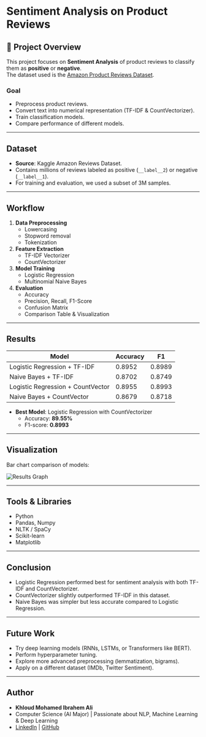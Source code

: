 # Sentiment Analysis on Product Reviews  

## 📌 Project Overview
This project focuses on **Sentiment Analysis** of product reviews to classify them as **positive** or **negative**.  
The dataset used is the [Amazon Product Reviews Dataset](https://www.kaggle.com/datasets/bittlingmayer/amazonreviews).  

### Goal
- Preprocess product reviews.  
- Convert text into numerical representation (TF-IDF & CountVectorizer).  
- Train classification models.  
- Compare performance of different models.  

---

## Dataset
- **Source**: Kaggle Amazon Reviews Dataset.  
- Contains millions of reviews labeled as positive (`__label__2`) or negative (`__label__1`).  
- For training and evaluation, we used a subset of 3M samples.  

---

##  Workflow
1. **Data Preprocessing**
   - Lowercasing
   - Stopword removal
   - Tokenization
2. **Feature Extraction**
   - TF-IDF Vectorizer
   - CountVectorizer
3. **Model Training**
   - Logistic Regression
   - Multinomial Naive Bayes
4. **Evaluation**
   - Accuracy
   - Precision, Recall, F1-Score
   - Confusion Matrix
   - Comparison Table & Visualization  

---

##  Results

| Model                | Accuracy |   F1   |
|----------------------|----------|--------|
| Logistic Regression + TF-IDF      | 0.8952   | 0.8989 |
| Naive Bayes + TF-IDF              | 0.8702   | 0.8749 |
| Logistic Regression + CountVector | 0.8955   | 0.8993 |
| Naive Bayes + CountVector         | 0.8679   | 0.8718 |

- **Best Model**: Logistic Regression with CountVectorizer  
  - Accuracy: **89.55%**
  - F1-score: **0.8993**

---

## Visualization
Bar chart comparison of models:

![Results Graph](results_comparison.png)

---

##  Tools & Libraries
- Python  
- Pandas, Numpy  
- NLTK / SpaCy  
- Scikit-learn  
- Matplotlib  

---

## Conclusion
- Logistic Regression performed best for sentiment analysis with both TF-IDF and CountVectorizer.  
- CountVectorizer slightly outperformed TF-IDF in this dataset.  
- Naive Bayes was simpler but less accurate compared to Logistic Regression.  

---

##  Future Work
- Try deep learning models (RNNs, LSTMs, or Transformers like BERT).  
- Perform hyperparameter tuning.  
- Explore more advanced preprocessing (lemmatization, bigrams).  
- Apply on a different dataset (IMDb, Twitter Sentiment).  

---

##  Author
- **Khloud Mohamed Ibrahem Ali**  
- Computer Science (AI Major) | Passionate about NLP, Machine Learning & Deep Learning  
- [LinkedIn](https://www.linkedin.com/in/kholoud-mohamed-07-I) | [GitHub](https://github.com/khloudmo)  

